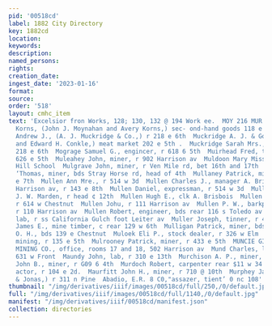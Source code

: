 ```yaml
---
pid: '00518cd'
label: 1882 City Directory
key: 1882cd
location: 
keywords: 
description: 
named_persons: 
rights: 
creation_date: 
ingest_date: '2023-01-16'
format: 
source: 
order: '518'
layout: cmhc_item
text: 'Excelsior fron Works, 128; 130, 132 @ 194 Work ee.  MOY 216 MUR  Moynaban &
  Korns, (John J. Moynahan and Avery Korns,) sec- ond-hand goods 118 e 8d  Muckridge
  Andrew J., (A. J. Muckridge & Co.,) r 218 e 6th  Muckridge A. J. & Go., (A. J. Mucoridge
  and Edward H. Conkle,) meat market 202 e 5th .  Muckridge Sarah Mrs., millinery
  218 e 6th  Mograge Samuel G., engincer, r 618 6 5th  Muirhead Fred, teamster, bda
  626 e 5th  Muleahey John, miner, r 902 Harrison av  Muldoon Mary Miss, teacher Carbonate
  Hill School  Mulgrave John, miner, r Ven Mile rd, bet 16th and 17th  Mulholland
  ‘Thomas, miner, bds Stray Horse rd, head of 4th  Mullaney Patrick, miner, bds 918
  e 7th  Mullen Ann Mre., r 514 w 3d  Mullen Charles J., manager A. Brisbois, 601
  Harrison av, r 143 e 8th  Mullen Daniel, expressman, r 514 w 3d  Mullen F, J., coachman
  J. W. Marden, r head ¢ 12th  Mullen Hugh E., clk A. Brisbois  Mullen James P., expressman,
  r 614 w Chestnut  Mullen Johu, r 111 Harrison av  Mullen P. W., barkpr Mead & Nye,
  r 110 Harrison av  Mullen Robert, engineer, bds rear 116 s Toledo av  Mullen Thomas,
  lab, r ss California Gulch foot Leiter av  Muller Joseph, tinner, r 402 e 7th  Malligan
  James E., mine timber, c rear 129 w 6th  Mulligan Patrick, miner, bds 719 e 5th  Malnave
  O. H., bds 139 e Chestnut  Muloek Eli P., stock dealer, r 326 w Elm  Mulock William,
  mining, r 135 e 5th  Mulrooney Patrick, miner, r 433 e 5th  MUNCIE GIRL CONSOLIDATED
  MINING CO., office, rooms 17 and 18, 502 Harrison av  Mund Charles, lab, r rear
  631 w Front  Maundy John, lab, r 310 e 13th  Murchison A. P., miner, r 609 @ 4th  Murchison
  John B., miner, r G09 6 4th  Murdoch Robert, carpenter rear $11 w 34  Murdy Samuel,
  actor, r 104 e 2d.  Maurfitt John H., miner, r 710 @ 10th  Murphey Jacob L., (Murphey
  & Jonas,) r 311 n Pine  Abadio, E.R. 8 C0,"assazer, tient’ 0 nc 108''w. oe.       '
thumbnail: "/img/derivatives/iiif/images/00518cd/full/250,/0/default.jpg"
full: "/img/derivatives/iiif/images/00518cd/full/1140,/0/default.jpg"
manifest: "/img/derivatives/iiif/00518cd/manifest.json"
collection: directories
---
```

